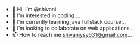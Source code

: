 - 👋 Hi, I’m @shivani
- 👀 I’m interested in coding ...
- 🌱 I’m currently learning java fullstack course...
- 💞️ I’m looking to collaborate on web applications...
- 📫 How to reach me shivaniysy631@gmail.com...

<!---
shivaniys315/shivaniys315 is a ✨ special ✨ repository because its `README.md` (this file) appears on your GitHub profile.
You can click the Preview link to take a look at your changes.
--->

